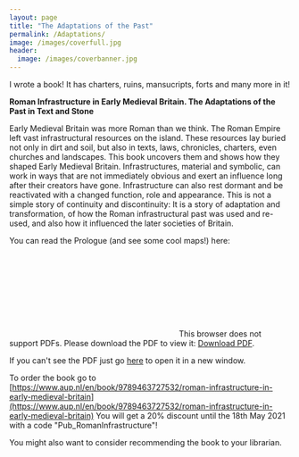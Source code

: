 ```yaml
---
layout: page
title: "The Adaptations of the Past"
permalink: /Adaptations/
image: /images/coverfull.jpg
header:
  image: /images/coverbanner.jpg
---
```


I wrote a book! It has charters, ruins, mansucripts, forts and many more in it!

**Roman Infrastructure in Early Medieval Britain. The Adaptations of the Past in Text and Stone**

Early Medieval Britain was more Roman than we think. The Roman Empire left vast infrastructural resources on the island. These resources lay buried not only in dirt and soil, but also in texts, laws, chronicles, charters, even churches and landscapes. This book uncovers them and shows how they shaped Early Medieval Britain. Infrastructures, material and symbolic, can work in ways that are not immediately obvious and exert an influence long after their creators have gone. Infrastructure can also rest dormant and be reactivated with a changed function, role and appearance. This is not a simple story of continuity and discontinuity: It is a story of adaptation and transformation, of how the Roman infrastructural past was used and re-used, and also how it influenced the later societies of Britain.

You can read the Prologue (and see some cool maps!) here:

<div>
<object data="https://mfafinski.github.io/PDFs/TheAdaptations_ToCandPrologue.pdf" type="application/pdf" width="100%" height="100%" >
    <embed src="https://mfafinski.github.io/PDFs/TheAdaptations_ToCandPrologue.pdf" type="application/pdf">
        This browser does not support PDFs. Please download the PDF to view it: <a href="https://mfafinski.github.io/PDFs/TheAdaptations_ToCandPrologue.pdf" type="application/pdf">Download PDF</a>.</p>
    </embed>
</object>
</div>

If you can't see the PDF just go [here](https://mfafinski.github.io/PDFs/TheAdaptations_ToCandPrologue.pdf) to open it in a new window.

To order the book go to [https://www.aup.nl/en/book/9789463727532/roman-infrastructure-in-early-medieval-britain](https://www.aup.nl/en/book/9789463727532/roman-infrastructure-in-early-medieval-britain) You will get a 20% discount until the 18th May 2021 with a code "Pub_RomanInfrastructure"!

You might also want to consider recommending the book to your librarian.

